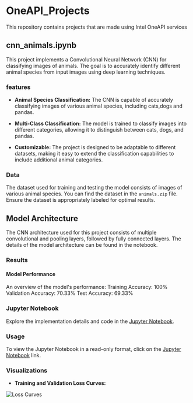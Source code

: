 # OneAPI_Projects
This repository contains projects that are made using Intel OneAPI services
## cnn_animals.ipynb
This project implements a Convolutional Neural Network (CNN) for classifying images of animals. The goal is to accurately identify different animal species from input images using deep learning techniques.
### features
- **Animal Species Classification:** The CNN is capable of accurately classifying images of various animal species, including cats,dogs and pandas.

- **Multi-Class Classification:** The model is trained to classify images into different categories, allowing it to distinguish between cats, dogs, and pandas.

- **Customizable:** The project is designed to be adaptable to different datasets, making it easy to extend the classification capabilities to include additional animal categories.
### Data
The dataset used for training and testing the model consists of images of various animal species. You can find the dataset in the `animals.zip` file. Ensure the dataset is appropriately labeled for optimal results.

## Model Architecture
The CNN architecture used for this project consists of multiple convolutional and pooling layers, followed by fully connected layers. The details of the model architecture can be found in the notebook.
### Results
#### Model Performance
An overview of the model's performance:
Training Accuracy: 100%
Validation Accuracy: 70.33%
Test Accuracy: 69.33%

### Jupyter Notebook
Explore the implementation details and code in the [Jupyter Notebook](https://github.com/srithak1204/OneAPI_Projects/blob/main/cnn_animals.ipynb).
### Usage
To view the Jupyter Notebook in a read-only format, click on the [Jupyter Notebook]((https://github.com/srithak1204/OneAPI_Projects/blob/main/cnn_animals.ipynb)) link. 
### Visualizations
- **Training and Validation Loss Curves:**

![Loss Curves](path/to/loss_curves.png)



